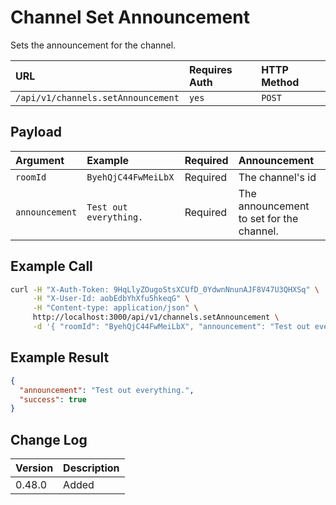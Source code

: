 # Channel Set Announcement

Sets the announcement for the channel.

| URL | Requires Auth | HTTP Method |
| :--- | :--- | :--- |
| `/api/v1/channels.setAnnouncement` | `yes` | `POST` |

## Payload

| Argument | Example | Required | Announcement |
| :--- | :--- | :--- | :--- |
| `roomId` | `ByehQjC44FwMeiLbX` | Required | The channel's id |
| `announcement` | `Test out everything.` | Required | The announcement to set for the channel. |

## Example Call

```bash
curl -H "X-Auth-Token: 9HqLlyZOugoStsXCUfD_0YdwnNnunAJF8V47U3QHXSq" \
     -H "X-User-Id: aobEdbYhXfu5hkeqG" \
     -H "Content-type: application/json" \
     http://localhost:3000/api/v1/channels.setAnnouncement \
     -d '{ "roomId": "ByehQjC44FwMeiLbX", "announcement": "Test out everything" }'
```

## Example Result

```json
{
  "announcement": "Test out everything.",
  "success": true
}
```

## Change Log

| Version | Description |
| :--- | :--- |
| 0.48.0 | Added |
